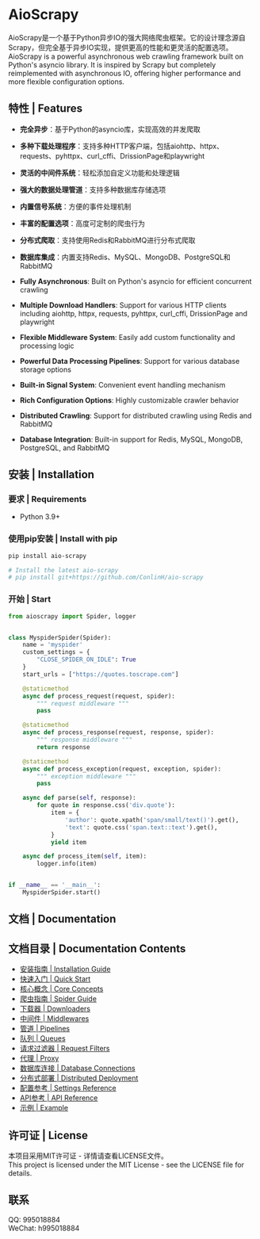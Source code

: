 # AioScrapy

AioScrapy是一个基于Python异步IO的强大网络爬虫框架。它的设计理念源自Scrapy，但完全基于异步IO实现，提供更高的性能和更灵活的配置选项。</br>
AioScrapy is a powerful asynchronous web crawling framework built on Python's asyncio library. It is inspired by Scrapy but completely reimplemented with asynchronous IO, offering higher performance and more flexible configuration options.

## 特性 | Features

- **完全异步**：基于Python的asyncio库，实现高效的并发爬取
- **多种下载处理程序**：支持多种HTTP客户端，包括aiohttp、httpx、requests、pyhttpx、curl_cffi、DrissionPage和playwright
- **灵活的中间件系统**：轻松添加自定义功能和处理逻辑
- **强大的数据处理管道**：支持多种数据库存储选项
- **内置信号系统**：方便的事件处理机制
- **丰富的配置选项**：高度可定制的爬虫行为
- **分布式爬取**：支持使用Redis和RabbitMQ进行分布式爬取
- **数据库集成**：内置支持Redis、MySQL、MongoDB、PostgreSQL和RabbitMQ


- **Fully Asynchronous**: Built on Python's asyncio for efficient concurrent crawling
- **Multiple Download Handlers**: Support for various HTTP clients including aiohttp, httpx, requests, pyhttpx, curl_cffi, DrissionPage and playwright
- **Flexible Middleware System**: Easily add custom functionality and processing logic
- **Powerful Data Processing Pipelines**: Support for various database storage options
- **Built-in Signal System**: Convenient event handling mechanism
- **Rich Configuration Options**: Highly customizable crawler behavior
- **Distributed Crawling**: Support for distributed crawling using Redis and RabbitMQ
- **Database Integration**: Built-in support for Redis, MySQL, MongoDB, PostgreSQL, and RabbitMQ

## 安装 | Installation

### 要求 | Requirements

- Python 3.9+

### 使用pip安装 | Install with pip

```bash
pip install aio-scrapy

# Install the latest aio-scrapy
# pip install git+https://github.com/ConlinH/aio-scrapy
```

### 开始 | Start
```python
from aioscrapy import Spider, logger


class MyspiderSpider(Spider):
    name = 'myspider'
    custom_settings = {
        "CLOSE_SPIDER_ON_IDLE": True
    }
    start_urls = ["https://quotes.toscrape.com"]

    @staticmethod
    async def process_request(request, spider):
        """ request middleware """
        pass

    @staticmethod
    async def process_response(request, response, spider):
        """ response middleware """
        return response

    @staticmethod
    async def process_exception(request, exception, spider):
        """ exception middleware """
        pass

    async def parse(self, response):
        for quote in response.css('div.quote'):
            item = {
                'author': quote.xpath('span/small/text()').get(),
                'text': quote.css('span.text::text').get(),
            }
            yield item

    async def process_item(self, item):
        logger.info(item)


if __name__ == '__main__':
    MyspiderSpider.start()
```

## 文档 | Documentation

## 文档目录 | Documentation Contents
- [安装指南 | Installation Guide](docs/installation.md)
- [快速入门 | Quick Start](docs/quickstart.md)
- [核心概念 | Core Concepts](docs/concepts.md)
- [爬虫指南 | Spider Guide](docs/spiders.md)
- [下载器 | Downloaders](docs/downloaders.md)
- [中间件 | Middlewares](docs/middlewares.md)
- [管道 | Pipelines](docs/pipelines.md)
- [队列 | Queues](docs/queues.md)
- [请求过滤器 | Request Filters](docs/dupefilters.md)
- [代理 | Proxy](docs/proxy.md)
- [数据库连接 | Database Connections](docs/databases.md)
- [分布式部署 | Distributed Deployment](docs/distributed.md)
- [配置参考 | Settings Reference](docs/settings.md)
- [API参考 | API Reference](docs/api.md)
- [示例 | Example](example)

## 许可证 | License

本项目采用MIT许可证 - 详情请查看LICENSE文件。</br>
This project is licensed under the MIT License - see the LICENSE file for details.


## 联系
QQ: 995018884 </br>
WeChat: h995018884